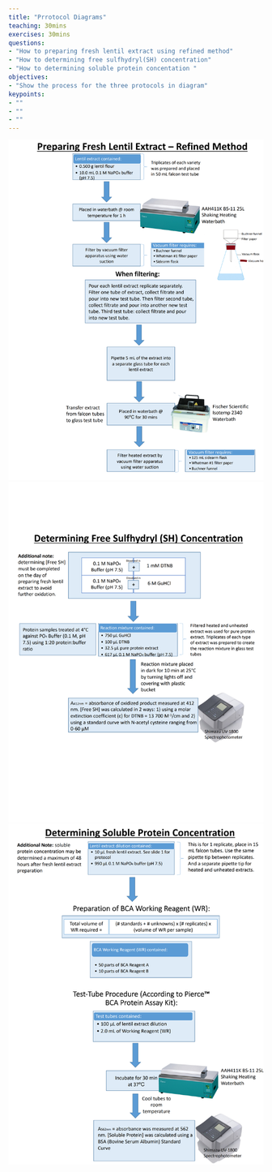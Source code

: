 ```yaml
---
title: "Prrotocol Diagrams"
teaching: 30mins 
exercises: 30mins
questions:
- "How to preparing fresh lentil extract using refined method"
- "How to determining free sulfhydryl(SH) concentration"
- "How to determining soluble protein concentation "
objectives:
- "Show the process for the three protocols in diagram"
keypoints:
- ""
- ""
- ""
---
```


![Screenshot of main code listing](../fig/FreshExtractFreeSHSbleProteinProtocol071522_1.png)
![Screenshot of main code listing](../fig/FreshExtractFreeSHSbleProteinProtocol071522_2.png)
![Screenshot of main code listing](../fig/FreshExtractFreeSHSbleProteinProtocol071522_3.png)
